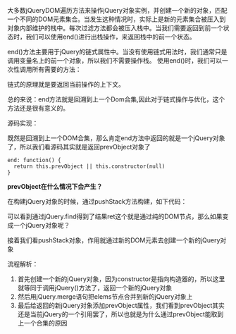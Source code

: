 大多数jQueryDOM遍历方法来操作jQuery对象实例，并创建一个新的对象，匹配一个不同的DOM元素集合。当发生这种情况时，实际上是新的元素集合被压入到对象内部维护的栈中。每次过滤方法都会被压入栈中。当我们需要返回到前一个状态时，我们可以使用end()进行出栈操作，来返回栈中的前一个状态。

end()方法主要用于jQuery的链式属性中。当没有使用链式用法时，我们通常只是调用变量名上的前一个对象，所以我们不需要操作栈。
使用end()时，我们可以一次性调用所有需要的方法：

链式的原理就是要返回当前操作的上下文。

总的来说：end方法就是回溯到上一个Dom合集,因此对于链式操作与优化，这个方法还是很有意义的。

源码实现：

既然是回溯到上一个DOM合集，那么肯定end方法中返回的就是一个jQuery对象了，所以我们看源码其实就是返回prevObject对象了

    end: function() {
      return this.prevObject || this.constructor(null)
    }

**prevObject在什么情况下会产生？**

在构建jQuery对象的时候，通过pushStack方法构建，如下代码：

<script>
jQuery.fn.extend({
  find: function(selector) {
    // ... 省略
    // 通过sizzle选择器，返回结果集
    jQuery.find(selector, self[i], ret);

    // Needed because $(selector, context) becomes $(context).find(selector)
    ret = this.pushStack(len > 1 ? jQuery.unique(ret) : ret);
    ret.selector = this.selector ? this.selector + ' ' + selector : selector;

    return ret;
  }
})
</script>

可以看到通过jQuery.find得到了结果ret这个就是通过纯的DOM节点，那么如果变成一个jQuery对象呢？

接着我们看pushStack对象，作用就通过新的DOM元素去创建一个新的jQuery对象

<script>
pushStack: function(elems) {
  // build a new jQuery matched element set 
  var ret = jQuery.merge(this.constructor(), elems);

  // add the old object onto the stack (as a reference)
  ret.prevObject = this;
  ret.context = this.context;

  // return the newly-formed element set
  return ret;
}
</script>

流程解析：

1. 首先创建一个新的jQuery对象，因为constructor是指向构造器的，所以这里就等同于调用jQuery()方法了，返回一个新的jQuery对象
2. 然后用jQuery.merge语句把elems节点合并到新的jQuery对象上
3. 最后给返回的新jQuery对象添加prevObject属性，我们看到prevObject其实还是当前jQuery的一个引用罢了，所以也就是为什么通过prevObject能取到上一个合集的原因